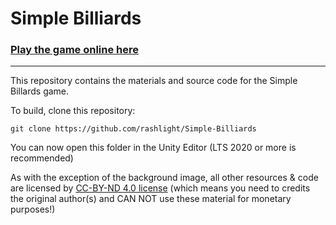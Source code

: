 
# Simple Billiards
### [Play the game online here](https://rashlight.itch.io/simple-billiards)

-----

This repository contains the materials and source code for the Simple Billards game.

To build, clone this repository:

    git clone https://github.com/rashlight/Simple-Billiards

You can now open this folder in the Unity Editor (LTS 2020 or more is recommended)

As with the exception of the background image, all other resources & code are licensed by [CC-BY-ND 4.0 license](https://creativecommons.org/licenses/by-nd/4.0/) (which means you need to credits the original author(s) 
and CAN NOT use these material for monetary purposes!)

